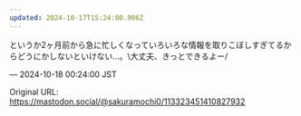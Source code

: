 ```yaml
---
updated: 2024-10-17T15:24:00.906Z
---
```


<p>というか2ヶ月前から急に忙しくなっていろいろな情報を取りこぼしすぎてるからどうにかしないといけない…。\大丈夫、きっとできるよー/</p>

&mdash; 2024-10-18 00:24:00 JST

Original URL: https://mastodon.social/@sakuramochi0/113323451410827932
